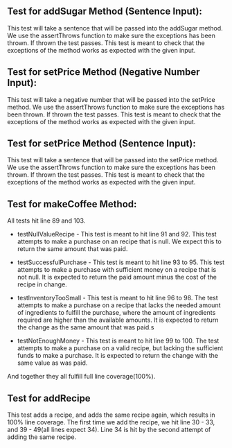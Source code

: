 ## Test for addSugar Method (Sentence Input):
This test will take a sentence that will be passed into the addSugar method. We use the assertThrows function to make sure the exceptions has been thrown.
If thrown the test passes. This test is meant to check that the exceptions of the method works as expected with the given input.

## Test for setPrice Method (Negative Number Input):
This test will take a negative number that will be passed into the setPrice method. We use the assertThrows function to make sure the exceptions has been thrown.
If thrown the test passes. This test is meant to check that the exceptions of the method works as expected with the given input.

## Test for setPrice Method (Sentence Input):
This test will take a sentence that will be passed into the setPrice method. We use the assertThrows function to make sure the exceptions has been thrown.
If thrown the test passes. This test is meant to check that the exceptions of the method works as expected with the given input.

## Test for makeCoffee Method:
All tests hit line 89 and 103.
- testNullValueRecipe - This test is meant to hit line 91 and 92. This test attempts to make a purchase on an recipe that is null. We expect this to return the same amount that was paid.

- testSuccessfulPurchase - This test is meant to hit line 93 to 95. This test attempts to make a purchase with sufficient money on a recipe that is not null. It is expected to return the paid amount minus the cost of the recipe in change.

- testInventoryTooSmall - This test is meant to hit line 96 to 98. The test attempts to make a purchase on a recipe that lacks the needed amount of ingredients to fulfill the purchase, where the amount of ingredients required are higher than the available amounts. It is expected to return the change as the same amount that was paid.s

- testNotEnoughMoney - This test is meant to hit line 99 to 100. The test attempts to make a purchase on a valid recipe, but lacking the sufficient funds to make a purchase. It is expected to return the change with the same value as was paid.

And together they all fulfill full line coverage(100%).


## Test for addRecipe
 This test adds a recipe, and adds the same recipe again, which results in 100% line coverage. The first time we add the recipe, we hit line 30 - 33, and 39 - 49(all lines expect 34). Line 34 is hit by the second attempt of adding the same recipe.